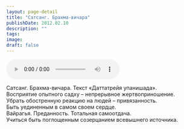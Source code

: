 ```yaml
---
layout: page-detail
title: "Сатсанг. Брахма-вичара"
publishDate: 2012.02.10
description: ""
tags:
image:
draft: false
---
```


<audio title="2012.02.10 - Сатсанг. Брахма-вичара.mp3" src="/upload/iblock/40a/40a0c802df5aeee73afc926088a2b993.mp3" controls=""></audio>

 Сатсанг. Брахма-вичара. Текст «Даттатрейя упанишада».  
Восприятие опытного садху – непрерывное жертвоприношение.  
Убрать обостренную реакцию на людей – привязанность.  
Быть уединенным в самом своем сердце.  
Вайрагья. Преданность. Тотальная самоотдача.  
Учиться быть поглощенным созерцанием всевышнего источника.  

  
